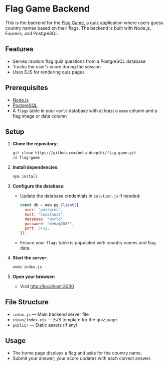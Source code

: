 # Flag Game Backend

This is the backend for the [Flag Game](https://github.com/neha-deepthi/flag-game/), a quiz application where users guess country names based on their flags. The backend is built with Node.js, Express, and PostgreSQL.

## Features

- Serves random flag quiz questions from a PostgreSQL database
- Tracks the user's score during the session
- Uses EJS for rendering quiz pages

## Prerequisites

- [Node.js](https://nodejs.org/)
- [PostgreSQL](https://www.postgresql.org/)
- A `flags` table in your `world` database with at least a `name` column and a flag image or data column

## Setup

1. **Clone the repository:**
   ```bash
   git clone https://github.com/neha-deepthi/flag-game.git
   cd flag-game
   ```

2. **Install dependencies:**
   ```bash
   npm install
   ```

3. **Configure the database:**
   - Update the database credentials in `solution.js` if needed:
     ```js
     const db = new pg.Client({
       user: "postgres",
       host: "localhost",
       database: "world",
       password: "Neha@2005",
       port: 5432,
     });
     ```
   - Ensure your `flags` table is populated with country names and flag data.

4. **Start the server:**
   ```bash
   node index.js
   ```

5. **Open your browser:**
   - Visit [http://localhost:3000](http://localhost:3000)

## File Structure

- `index.js` — Main backend server file
- `views/index.ejs` — EJS template for the quiz page
- `public/` — Static assets (if any)

## Usage

- The home page displays a flag and asks for the country name.
- Submit your answer; your score updates with each correct answer.
